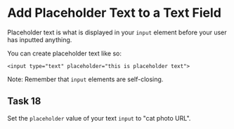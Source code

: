 # Add Placeholder Text to a Text Field
Placeholder text is what is displayed in your `input` element before your user has inputted anything.

You can create placeholder text like so:

`<input type="text" placeholder="this is placeholder text">`

Note: Remember that `input` elements are self-closing.
## Task 18
Set the `placeholder` value of your text `input` to "cat photo URL".

